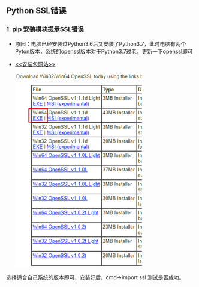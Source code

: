 ## Python SSL错误

### 1. pip 安装模块提示SSL错误

- 原因：电脑已经安装过Python3.6后又安装了Python3.7，此时电脑有两个Pyton版本，系统的openssl版本对于Python3.7过老，更新一下openssl即可

- [<<安装包网站>>](<https://slproweb.com/products/Win32OpenSSL.html>)

  ![001](.\001.png)

选择适合自己系统的版本即可，安装好后，cmd->import ssl 测试是否成功。
